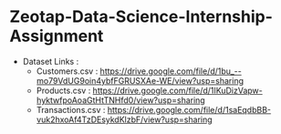 # Zeotap-Data-Science-Internship-Assignment

* Dataset Links :
  - Customers.csv : https://drive.google.com/file/d/1bu_--mo79VdUG9oin4ybfFGRUSXAe-WE/view?usp=sharing
  - Products.csv : https://drive.google.com/file/d/1IKuDizVapw-hyktwfpoAoaGtHtTNHfd0/view?usp=sharing
  - Transactions.csv : https://drive.google.com/file/d/1saEqdbBB-vuk2hxoAf4TzDEsykdKlzbF/view?usp=sharing
